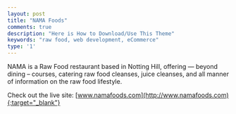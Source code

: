 ```yaml
---
layout: post
title: "NAMA Foods"
comments: true
description: "Here is How to Download/Use This Theme"
keywords: "raw food, web development, eCommerce"
type: '1'
---
```


NAMA is a Raw Food restaurant based in Notting Hill, offering — beyond dining – courses, catering raw food cleanses, juice cleanses, and all manner of information on the raw food lifestyle.

Check out the live site: [www.namafoods.com](http://www.namafoods.com){:target="_blank"}
